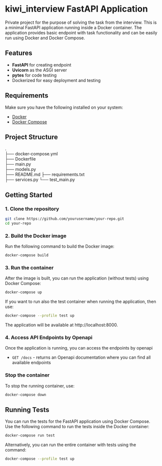 # kiwi_interview FastAPI Application
Private project for the purpose of solving the task from the interview. This is a minimal FastAPI application running inside a Docker container. The application provides basic endpoint with task functionality and can be easily run using Docker and Docker Compose.

## Features
- **FastAPI** for creating endpoint
- **Uvicorn** as the ASGI server
- **pytes** for code testing
- Dockerized for easy deployment and testing

## Requirements
Make sure you have the following installed on your system:
- [Docker](https://www.docker.com/get-started)
- [Docker Compose](https://docs.docker.com/compose/install/)

## Project Structure
.  
├── docker-compose.yml  
├── Dockerfile  
├── main.py  
├── models.py  
├── README.md
├── requirements.txt  
├── services.py
└── test_main.py  

## Getting Started

### 1. Clone the repository

```bash
git clone https://github.com/yourusername/your-repo.git
cd your-repo
```

### 2. Build the Docker image
Run the following command to build the Docker image:

```bash
docker-compose build
```

### 3. Run the container
After the image is built, you can run the application (without tests) using Docker Compose:

```bash
docker-compose up
```

If you want to run also the test container when running the application, then use:
```bash
docker-compose --profile test up
```


The application will be available at http://localhost:8000.

### 4. Access API Endpoints by Openapi
Once the application is running, you can access the endpoints by openapi
- `GET /docs` - returns an Openapi documentation where you can find all available endpoints

### Stop the container

To stop the running container, use:

```bash
docker-compose down
```

## Running Tests
You can run the tests for the FastAPI application using Docker Compose.
Use the following command to run the tests inside the Docker container:

```bash
docker-compose run test
```

Alternatively, you can run the entire container with tests using the command:
```bash
docker-compose --profile test up
```